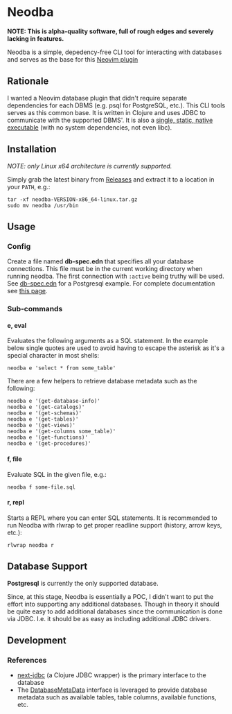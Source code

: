 # Neodba

**NOTE: This is alpha-quality software, full of rough edges and severely lacking in features.**

Neodba is a simple, depedency-free CLI tool for interacting with databases and serves as the base for this [Neovim plugin](https://github.com/thiru/neodba.nvim)

## Rationale

I wanted a Neovim database plugin that didn't require separate dependencies for each DBMS (e.g. psql for PostgreSQL, etc.). This CLI tools serves as this common base. It is written in Clojure and uses JDBC to communicate with the supported DBMS'. It is also a [single, static, native executable](https://www.graalvm.org/latest/reference-manual/native-image/guides/build-static-executables/) (with no system dependencies, not even libc).

## Installation

*NOTE: only Linux x64 architecture is currently supported.*

Simply grab the latest binary from [Releases](https://github.com/thiru/neodba/releases) and extract it to a location in your `PATH`, e.g.:

```shell
tar -xf neodba-VERSION-x86_64-linux.tar.gz
sudo mv neodba /usr/bin
```

## Usage

### Config

Create a file named **db-spec.edn** that specifies all your database connections.
This file must be in the current working directory when running neodba.
The first connection with `:active` being truthy will be used.
See [db-spec.edn](./db-spec.edn) for a Postgresql example.
For complete documentation see [this page](https://cljdoc.org/d/com.github.seancorfield/next.jdbc/CURRENT/api/next.jdbc#get-datasource).

### Sub-commands

#### e, eval

Evaluates the following arguments as a SQL statement.
In the example below single quotes are used to avoid having to escape the asterisk as it's a special character in most shells:

```shell
neodba e 'select * from some_table'
```

There are a few helpers to retrieve database metadata such as the following:

```shell
neodba e '(get-database-info)'
neodba e '(get-catalogs)'
neodba e '(get-schemas)'
neodba e '(get-tables)'
neodba e '(get-views)'
neodba e '(get-columns some_table)'
neodba e '(get-functions)'
neodba e '(get-procedures)'
```

#### f, file

Evaluate SQL in the given file, e.g.:

```shell
neodba f some-file.sql
```

#### r, repl

Starts a REPL where you can enter SQL statements.
It is recommended to run Neodba with rlwrap to get proper readline support (history, arrow keys, etc.):

```shell
rlwrap neodba r
```

## Database Support

**Postgresql** is currently the only supported database.

Since, at this stage, Neodba is essentially a POC, I didn't want to put the effort into supporting any additional databases. Though in theory it should be quite easy to add additional databases since the communication is done via JDBC. I.e. it should be as easy as including additional JDBC drivers.

## Development

### References

- [next-jdbc](https://github.com/seancorfield/next-jdbc) (a Clojure JDBC wrapper) is the primary interface to the database
- The [DatabaseMetaData](https://docs.oracle.com/en/java/javase/22/docs/api/java.sql/java/sql/DatabaseMetaData.html) interface is leveraged to provide database metadata such as available tables, table columns, available functions, etc.
